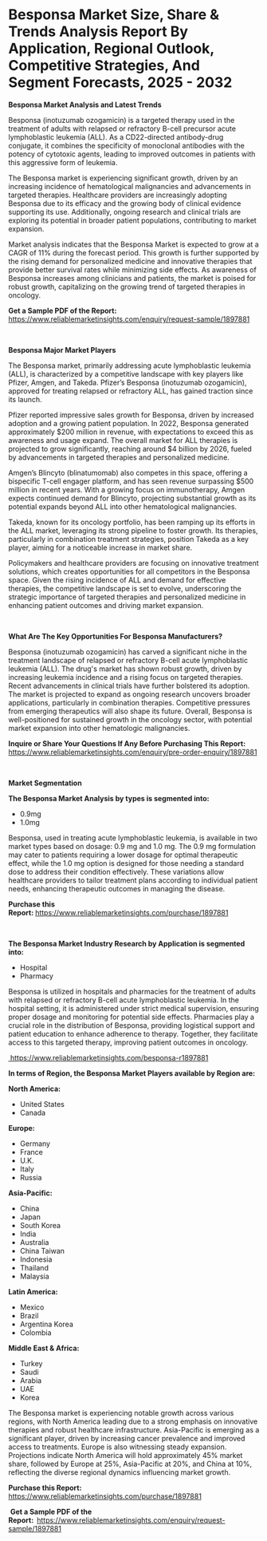 <p><h1>Besponsa Market Size, Share & Trends Analysis Report By Application, Regional Outlook, Competitive Strategies, And Segment Forecasts, 2025 - 2032</h1></p><p><strong>Besponsa Market Analysis and Latest Trends</strong></p>
<p><p>Besponsa (inotuzumab ozogamicin) is a targeted therapy used in the treatment of adults with relapsed or refractory B-cell precursor acute lymphoblastic leukemia (ALL). As a CD22-directed antibody-drug conjugate, it combines the specificity of monoclonal antibodies with the potency of cytotoxic agents, leading to improved outcomes in patients with this aggressive form of leukemia.</p><p>The Besponsa market is experiencing significant growth, driven by an increasing incidence of hematological malignancies and advancements in targeted therapies. Healthcare providers are increasingly adopting Besponsa due to its efficacy and the growing body of clinical evidence supporting its use. Additionally, ongoing research and clinical trials are exploring its potential in broader patient populations, contributing to market expansion.</p><p>Market analysis indicates that the Besponsa Market is expected to grow at a CAGR of 11% during the forecast period. This growth is further supported by the rising demand for personalized medicine and innovative therapies that provide better survival rates while minimizing side effects. As awareness of Besponsa increases among clinicians and patients, the market is poised for robust growth, capitalizing on the growing trend of targeted therapies in oncology.</p></p>
<p><strong>Get a Sample PDF of the Report:&nbsp;</strong> <a href="https://www.reliablemarketinsights.com/enquiry/request-sample/1897881?utm_campaign=3133&utm_medium=2&utm_source=Github&utm_content=ia&utm_term=19042025&utm_id=besponsa">https://www.reliablemarketinsights.com/enquiry/request-sample/1897881</a></p>
<p>&nbsp;</p>
<p><strong>Besponsa Major Market Players</strong></p>
<p><p>The Besponsa market, primarily addressing acute lymphoblastic leukemia (ALL), is characterized by a competitive landscape with key players like Pfizer, Amgen, and Takeda. Pfizer’s Besponsa (inotuzumab ozogamicin), approved for treating relapsed or refractory ALL, has gained traction since its launch. </p><p>Pfizer reported impressive sales growth for Besponsa, driven by increased adoption and a growing patient population. In 2022, Besponsa generated approximately $200 million in revenue, with expectations to exceed this as awareness and usage expand. The overall market for ALL therapies is projected to grow significantly, reaching around $4 billion by 2026, fueled by advancements in targeted therapies and personalized medicine.</p><p>Amgen’s Blincyto (blinatumomab) also competes in this space, offering a bispecific T-cell engager platform, and has seen revenue surpassing $500 million in recent years. With a growing focus on immunotherapy, Amgen expects continued demand for Blincyto, projecting substantial growth as its potential expands beyond ALL into other hematological malignancies.</p><p>Takeda, known for its oncology portfolio, has been ramping up its efforts in the ALL market, leveraging its strong pipeline to foster growth. Its therapies, particularly in combination treatment strategies, position Takeda as a key player, aiming for a noticeable increase in market share.</p><p>Policymakers and healthcare providers are focusing on innovative treatment solutions, which creates opportunities for all competitors in the Besponsa space. Given the rising incidence of ALL and demand for effective therapies, the competitive landscape is set to evolve, underscoring the strategic importance of targeted therapies and personalized medicine in enhancing patient outcomes and driving market expansion.</p></p>
<p>&nbsp;</p>
<p><strong>What Are The Key Opportunities For Besponsa Manufacturers?</strong></p>
<p><p>Besponsa (inotuzumab ozogamicin) has carved a significant niche in the treatment landscape of relapsed or refractory B-cell acute lymphoblastic leukemia (ALL). The drug's market has shown robust growth, driven by increasing leukemia incidence and a rising focus on targeted therapies. Recent advancements in clinical trials have further bolstered its adoption. The market is projected to expand as ongoing research uncovers broader applications, particularly in combination therapies. Competitive pressures from emerging therapeutics will also shape its future. Overall, Besponsa is well-positioned for sustained growth in the oncology sector, with potential market expansion into other hematologic malignancies.</p></p>
<p><strong>Inquire or Share Your Questions If Any Before Purchasing This Report:</strong> <a href="https://www.reliablemarketinsights.com/enquiry/pre-order-enquiry/1897881?utm_campaign=3133&utm_medium=2&utm_source=Github&utm_content=ia&utm_term=19042025&utm_id=besponsa">https://www.reliablemarketinsights.com/enquiry/pre-order-enquiry/1897881</a></p>
<p>&nbsp;</p>
<p><strong>Market Segmentation</strong></p>
<p><strong>The Besponsa Market Analysis by types is segmented into:</strong></p>
<p><ul><li>0.9mg</li><li>1.0mg</li></ul></p>
<p><p>Besponsa, used in treating acute lymphoblastic leukemia, is available in two market types based on dosage: 0.9 mg and 1.0 mg. The 0.9 mg formulation may cater to patients requiring a lower dosage for optimal therapeutic effect, while the 1.0 mg option is designed for those needing a standard dose to address their condition effectively. These variations allow healthcare providers to tailor treatment plans according to individual patient needs, enhancing therapeutic outcomes in managing the disease.</p></p>
<p><strong>Purchase this Report:&nbsp;</strong><a href="https://www.reliablemarketinsights.com/purchase/1897881?utm_campaign=3133&utm_medium=2&utm_source=Github&utm_content=ia&utm_term=19042025&utm_id=besponsa">https://www.reliablemarketinsights.com/purchase/1897881</a></p>
<p>&nbsp;</p>
<p><strong>The Besponsa Market Industry Research by Application is segmented into:</strong></p>
<p><ul><li>Hospital</li><li>Pharmacy</li></ul></p>
<p><p>Besponsa is utilized in hospitals and pharmacies for the treatment of adults with relapsed or refractory B-cell acute lymphoblastic leukemia. In the hospital setting, it is administered under strict medical supervision, ensuring proper dosage and monitoring for potential side effects. Pharmacies play a crucial role in the distribution of Besponsa, providing logistical support and patient education to enhance adherence to therapy. Together, they facilitate access to this targeted therapy, improving patient outcomes in oncology.</p></p>
<p><a href="https://www.reliablemarketinsights.com/besponsa-r1897881?utm_campaign=3133&utm_medium=2&utm_source=Github&utm_content=ia&utm_term=19042025&utm_id=besponsa">&nbsp;https://www.reliablemarketinsights.com/besponsa-r1897881</a></p>
<p><strong>In terms of Region, the Besponsa Market Players available by Region are:</strong></p>
<p>
    <p> <strong> North America: </strong>
        <ul>
            <li>United States</li>
            <li>Canada</li>
        </ul>
        </p> 
    <p> <strong> Europe: </strong>
        <ul>
            <li>Germany</li>
            <li>France</li>
            <li>U.K.</li>
            <li>Italy</li>
            <li>Russia</li>
        </ul>
        </p> 
    <p> <strong> Asia-Pacific: </strong>
        <ul>
            <li>China</li>
            <li>Japan</li>
            <li>South Korea</li>
            <li>India</li>
            <li>Australia</li>
            <li>China Taiwan</li>
            <li>Indonesia</li>
            <li>Thailand</li>
            <li>Malaysia</li>
        </ul>
        </p> 
    <p> <strong> Latin America: </strong>
        <ul>
            <li>Mexico</li>
            <li>Brazil</li>
            <li>Argentina Korea</li>
            <li>Colombia</li>
        </ul>
        </p> 
    <p> <strong> Middle East & Africa: </strong>
        <ul>
            <li>Turkey</li>
            <li>Saudi</li>
            <li>Arabia</li>
            <li>UAE</li>
            <li>Korea</li>
        </ul>
    </p>
    </p>
<p><p>The Besponsa market is experiencing notable growth across various regions, with North America leading due to a strong emphasis on innovative therapies and robust healthcare infrastructure. Asia-Pacific is emerging as a significant player, driven by increasing cancer prevalence and improved access to treatments. Europe is also witnessing steady expansion. Projections indicate North America will hold approximately 45% market share, followed by Europe at 25%, Asia-Pacific at 20%, and China at 10%, reflecting the diverse regional dynamics influencing market growth.</p></p>
<p><strong>Purchase this Report: </strong><a href="https://www.reliablemarketinsights.com/purchase/1897881?utm_campaign=3133&utm_medium=2&utm_source=Github&utm_content=ia&utm_term=19042025&utm_id=besponsa">https://www.reliablemarketinsights.com/purchase/1897881</a></p>
<p>&nbsp;<strong>Get a Sample PDF of the Report:&nbsp;&nbsp;</strong><a href="https://www.reliablemarketinsights.com/enquiry/request-sample/1897881?utm_campaign=3133&utm_medium=2&utm_source=Github&utm_content=ia&utm_term=19042025&utm_id=besponsa">https://www.reliablemarketinsights.com/enquiry/request-sample/1897881</a></p>
<p><strong></strong></p>
<p><p></p><p></p><p></p></p>